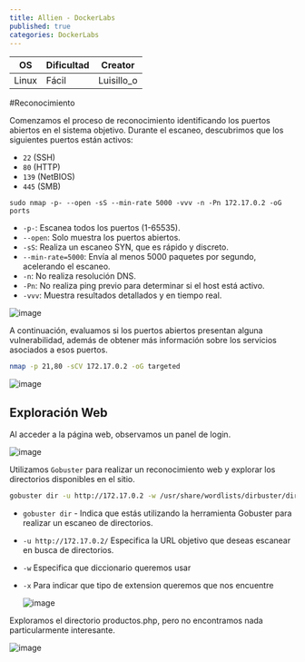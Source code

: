 ```yaml
---
title: Allien - DockerLabs
published: true
categories: DockerLabs
---
```



| OS     | Dificultad  | Creator           |
| ------ | ----------- | -------------     | 
| Linux  |  Fácil      | Luisillo_o        | 


#Reconocimiento

Comenzamos el proceso de reconocimiento identificando los puertos abiertos en el sistema objetivo. Durante el escaneo, descubrimos que los siguientes puertos están activos:
- `22` (SSH)
- `80` (HTTP)
- `139` (NetBIOS)
- `445` (SMB)
```shell
sudo nmap -p- --open -sS --min-rate 5000 -vvv -n -Pn 172.17.0.2 -oG ports 
```
-  `-p-`: Escanea todos los puertos (1-65535).
- `--open`: Solo muestra los puertos abiertos.
- `-sS`: Realiza un escaneo SYN, que es rápido y discreto.
- `--min-rate=5000`: Envía al menos 5000 paquetes por segundo, acelerando el escaneo.
- `-n`: No realiza resolución DNS.
- `-Pn`: No realiza ping previo para determinar si el host está activo.
- `-vvv`: Muestra resultados detallados y en tiempo real.

![image](https://github.com/user-attachments/assets/bd3934a5-e525-46ce-b759-cb8ffaee9d68)

A continuación, evaluamos si los puertos abiertos presentan alguna vulnerabilidad, además de obtener más información sobre los servicios asociados a esos puertos.

```bash
nmap -p 21,80 -sCV 172.17.0.2 -oG targeted
```
![image](https://github.com/user-attachments/assets/0eda1830-cfb2-4e83-bfab-eeb125312270)

## Exploración Web

Al acceder a la página web, observamos un panel de login.

![image](https://github.com/user-attachments/assets/ffb95c59-353b-4fc2-bdf7-08862576784f)

Utilizamos `Gobuster` para realizar un reconocimiento web y explorar los directorios disponibles en el sitio.

```bash
gobuster dir -u http://172.17.0.2 -w /usr/share/wordlists/dirbuster/directory-list-2.3-medium.txt -x php,doc,html,txt,img
```
- `gobuster dir` - Indica que estás utilizando la herramienta Gobuster para realizar un escaneo de directorios.
- `-u http://172.17.0.2/` Especifica la URL objetivo que deseas escanear en busca de directorios.
- `-w` Especifica que diccionario queremos usar
- `-x` Para indicar que tipo de extension queremos que nos encuentre

  ![image](https://github.com/user-attachments/assets/439787d2-9388-4b82-b0c9-97642e79fb75)

Exploramos el directorio productos.php, pero no encontramos nada particularmente interesante.

![image](https://github.com/user-attachments/assets/7878e7fa-561d-4428-814d-dcb92fac1452)
